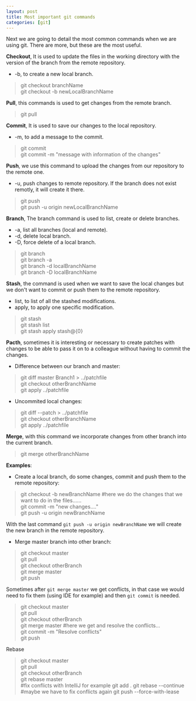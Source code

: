 ```yaml
---
layout: post
title: Most important git commands
categories: [git]
---
```

Next we are going to detail the most common commands when we are using git. There are more, but these are the most useful.

**Checkout**, It is used to update the files in the working directory with the version of the branch from the remote repository.
* -b, to create a new local branch.

> git checkout branchName  
> git checkout -b newLocalBranchName

**Pull**, this commands is used to get changes from the remote branch.

> git pull

**Commit**, It is used to save our changes to the local repository.
* -m, to add a message to the commit.

> git commit  
> git commit -m "message with information of the changes"

**Push**, we use this command to upload the changes from our repository to the remote one.
* -u, push changes to remote repository. If the branch does not exist remotly, it will create it there.

> git push  
> git push -u origin newLocalBranchName

**Branch**, The branch command is used to list, create or delete branches.
* -a, list all branches (local and remote).
* -d, delete local branch.
* -D, force delete of a local branch.

> git branch  
> git branch -a  
> git branch -d localBranchName  
> git branch -D localBranchName  


**Stash**, the command is used when we want to save the local changes but we don't want to commit or push them to the remote repository.
* list, to list of all the stashed modifications.
* apply, to apply one specific modification.

> git stash  
> git stash list  
> git stash apply stash@{0}  

**Pacth**, sometimes it is interesting or necessary to create patches with changes to be able to pass it on to a colleague without having to commit the changes.
* Difference between our branch and master:


> git diff master Branch1 > ../patchfile  
> git checkout otherBranchName  
> git apply ../patchfile  

* Uncommited local changes:

> git diff --patch > ../patchfile  
> git checkout otherBranchName  
> git apply ../patchfile  

**Merge**, with this command we incorporate changes from other branch into the current branch. 

> git merge otherBranchName


**Examples**:

* Create a local branch, do some changes, commit and push them to the remote repository:

> git checkout -b newBranchName #here we do the changes that we want to do in the files......  
> git commit -m "new changes...."  
> git push -u origin newBranchName  

With the last command  `git push -u origin newBranchName`  we will create the new branch in the remote repository.

* Merge master branch into other branch:

> git checkout master  
> git pull  
> git checkout otherBranch  
> git merge master  
> git push  

Sometimes after  `git merge master`  we get conflicts, in that case we would need to fix them (using IDE for example) and then  `git commit`  is needed. 

> git checkout master  
> git pull  
> git checkout otherBranch  
> git merge master #here we get and resolve the conflicts...  
> git commit -m "Resolve conflicts"  
> git push  

Rebase

> git checkout master  
> git pull  
> git checkout otherBranch  
> git rebase master  
> #fix conflicts with IntelliJ for example
> git add .
> git rebase --continue
> #maybe we have to fix conflicts again
> git push --force-with-lease  





